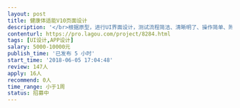 ```yaml
---                
layout: post       
title: 健康体适能V10页面设计           
description: '</br>根据原型，进行UI界面设计，测试流程简洁、清晰明了、操作简单、附带语音提示，分辨率为1920*1080，Android平板。</br>体成分测试过程设计</br>'     
contenturl: https://pro.lagou.com/project/8284.html      
tags: [UI设计,APP设计]            
salary: 5000-10000元          
publish_time: '已发布 5 小时'         
start_time: '2018-06-05 17:04:48'           
review: 147人                   
apply: 16人                   
recommend: 0人                   
time_range: 小于1周              
status: 招募中                  
---                 
```


